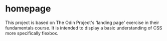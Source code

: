 # homepage
This project is based on The Odin Project's 'landing page' exercise in their fundamentals course.
It is intended to display a basic understanding of CSS more specifically flexbox.
